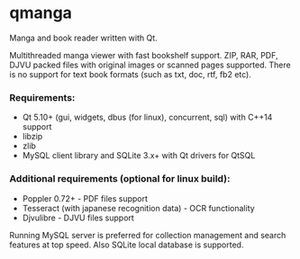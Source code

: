 # qmanga
Manga and book reader written with Qt.

Multithreaded manga viewer with fast bookshelf support. ZIP, RAR, PDF, DJVU packed files with original images or scanned pages supported. There is no support for text book formats (such as txt, doc, rtf, fb2 etc).

### Requirements:
* Qt 5.10+ (gui, widgets, dbus (for linux), concurrent, sql) with C++14 support
* libzip
* zlib
* MySQL client library and SQLite 3.x+ with Qt drivers for QtSQL

### Additional requirements (optional for linux build):
* Poppler 0.72+ - PDF files support
* Tesseract (with japanese recognition data) - OCR functionality
* Djvulibre - DJVU files support

Running MySQL server is preferred for collection management and search features at top speed. Also SQLite local database is supported.

